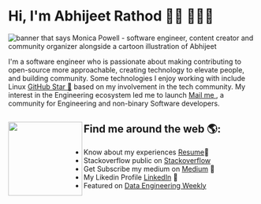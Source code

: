 # Hi, I'm Abhijeet Rathod 👋🏾 👩🏾‍💻

<img src="https://github.com/Abhijrathod/Abhijrathod/assets/54209169/52f38033-67f5-40fd-b91c-cd6c8c87a99e" alt="banner that says Monica Powell - software engineer, content creator and community organizer alongside a cartoon illustration of Abhijeet">

I'm a software engineer who is passionate about making contributing to open-source more approachable, creating technology to elevate people, and building community. Some technologies I enjoy working with include Linux <a href="https://stars.github.com/Abhijrathod">GitHub Star 🌟</a> based on my involvement in the tech community.  My interest in the Engineering ecosystem led me to launch <a href="https://www.jrabhijrathod@gmail.com/">Mail me </a>, a community for Engineering and non-binary Software developers.


## Find me around the web 🌎: <a href="https://github.com/sponsors/abhijrathod"><img align="left" width="150" height="150" src="https://user-images.githubusercontent.com/74038190/212741999-016fddbd-617a-4448-8042-0ecf907aea25.gif"></a>
- Know about my experiences [Resume](https://drive.google.com/file/d/1c4mfe_5JSjZvYGAiG2N49tTCUfHAs5MR/view?usp=drive_link)📄 
- Stackoverflow public on [Stackoverflow](https://stackoverflow.com/users/16206204/abhijrathod)
- Get Subscribe my medium on [Medium](https://medium.com/@abhijrathod) 🏓
- My Likedin Profile [LinkedIn](https://www.linkedin.com/in/abhijrathod/) 💼
- Featured on [Data Engineering Weekly](https://www.dataengineeringweekly.com/p/data-engineering-weekly-159/)
